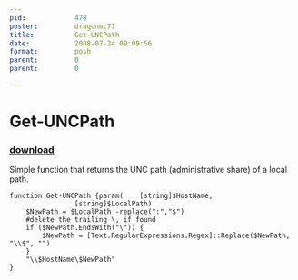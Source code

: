 ```yaml
---
pid:            478
poster:         dragonmc77
title:          Get-UNCPath
date:           2008-07-24 09:09:56
format:         posh
parent:         0
parent:         0

---
```


# Get-UNCPath

### [download](478.ps1)

Simple function that returns the UNC path (administrative share) of a local path.

```posh
function Get-UNCPath {param(	[string]$HostName,
				[string]$LocalPath)
	$NewPath = $LocalPath -replace(":","$")
	#delete the trailing \, if found
	if ($NewPath.EndsWith("\")) {
		$NewPath = [Text.RegularExpressions.Regex]::Replace($NewPath, "\\$", "")
	}
	"\\$HostName\$NewPath"
}
```
